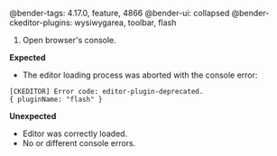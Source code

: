 @bender-tags: 4.17.0, feature, 4866
@bender-ui: collapsed
@bender-ckeditor-plugins: wysiwygarea, toolbar, flash

1. Open browser's console.

**Expected**
 * The editor loading process was aborted with the console error:
```
[CKEDITOR] Error code: editor-plugin-deprecated.
{ pluginName: "flash" }
```

**Unexpected**
 * Editor was correctly loaded.
 * No or different console errors.
